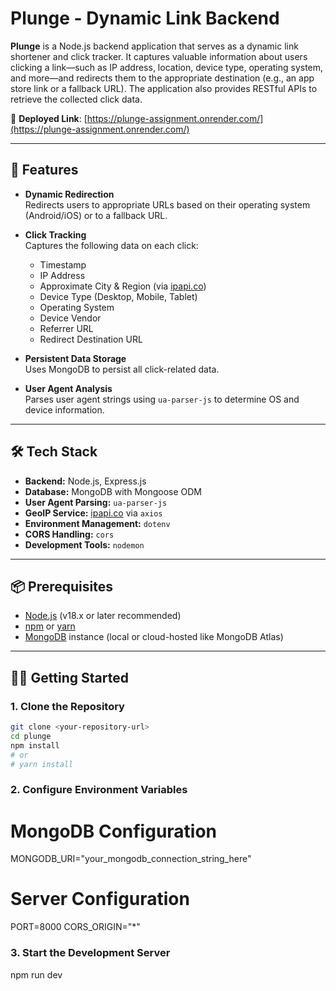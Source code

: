 # Plunge - Dynamic Link Backend

**Plunge** is a Node.js backend application that serves as a dynamic link shortener and click tracker. It captures valuable information about users clicking a link—such as IP address, location, device type, operating system, and more—and redirects them to the appropriate destination (e.g., an app store link or a fallback URL). The application also provides RESTful APIs to retrieve the collected click data.

🔗 **Deployed Link**: [https://plunge-assignment.onrender.com/](https://plunge-assignment.onrender.com/)

---

## 🚀 Features

- **Dynamic Redirection**  
  Redirects users to appropriate URLs based on their operating system (Android/iOS) or to a fallback URL.

- **Click Tracking**  
  Captures the following data on each click:

  - Timestamp
  - IP Address
  - Approximate City & Region (via [ipapi.co](https://ipapi.co/))
  - Device Type (Desktop, Mobile, Tablet)
  - Operating System
  - Device Vendor
  - Referrer URL
  - Redirect Destination URL

- **Persistent Data Storage**  
  Uses MongoDB to persist all click-related data.

- **User Agent Analysis**  
  Parses user agent strings using `ua-parser-js` to determine OS and device information.

---

## 🛠 Tech Stack

- **Backend:** Node.js, Express.js
- **Database:** MongoDB with Mongoose ODM
- **User Agent Parsing:** `ua-parser-js`
- **GeoIP Service:** [ipapi.co](https://ipapi.co/) via `axios`
- **Environment Management:** `dotenv`
- **CORS Handling:** `cors`
- **Development Tools:** `nodemon`

---

## 📦 Prerequisites

- [Node.js](https://nodejs.org/) (v18.x or later recommended)
- [npm](https://www.npmjs.com/) or [yarn](https://yarnpkg.com/)
- [MongoDB](https://www.mongodb.com/try/download/community) instance (local or cloud-hosted like MongoDB Atlas)

---

## 🧑‍💻 Getting Started

### 1. Clone the Repository

```bash
git clone <your-repository-url>
cd plunge
npm install
# or
# yarn install
```

### 2. Configure Environment Variables

# MongoDB Configuration

MONGODB_URI="your_mongodb_connection_string_here"

# Server Configuration

PORT=8000
CORS_ORIGIN="\*"

### 3. Start the Development Server

npm run dev

